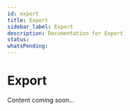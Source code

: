 ```yaml
---
id: export
title: Export
sidebar_label: Export
description: Documentation for Export
status: 
whatsPending: 
---
```


# Export

Content coming soon...

